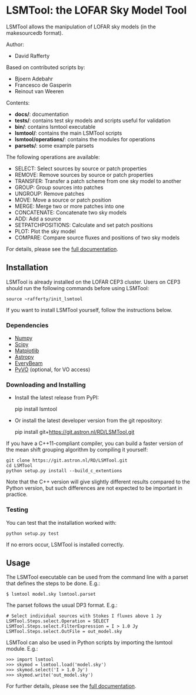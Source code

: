 LSMTool: the LOFAR Sky Model Tool
=================================

LSMTool allows the manipulation of LOFAR sky models (in the makesourcedb format).

Author:
* David Rafferty

Based on contributed scripts by:
* Bjoern Adebahr
* Francesco de Gasperin
* Reinout van Weeren

Contents:
* __docs/__: documentation
* __tests/__: contains test sky models and scripts useful for validation
* __bin/__: contains lsmtool executable
* __lsmtool/__: contains the main LSMTool scripts
* __lsmtool/operations/__: contains the modules for operations
* __parsets/__: some example parsets


The following operations are available:
* SELECT: Select sources by source or patch properties
* REMOVE: Remove sources by source or patch properties
* TRANSFER: Transfer a patch scheme from one sky model to another
* GROUP: Group sources into patches
* UNGROUP: Remove patches
* MOVE: Move a source or patch position
* MERGE: Merge two or more patches into one
* CONCATENATE: Concatenate two sky models
* ADD: Add a source
* SETPATCHPOSITIONS: Calculate and set patch positions
* PLOT: Plot the sky model
* COMPARE: Compare source fluxes and positions of two sky models

For details, please see the [full documentation](https://lsmtool.readthedocs.io/en/latest/).

Installation
------------

LSMTool is already installed on the LOFAR CEP3 cluster. Users on CEP3
should run the following commands before using LSMTool:

    source ~rafferty/init_lsmtool

If you want to install LSMTool yourself, follow the instructions below.

### Dependencies

* [Numpy](https://www.numpy.org)
* [Scipy](https://www.scipy.org)
* [Matplotlib](https://www.matplotlib.org)
* [Astropy](https://www.astropy.org)
* [EveryBeam](https://everybeam.readthedocs.io)
* [PyVO](https://pyvo.readthedocs.org) (optional, for VO access)

### Downloading and Installing

* Install the latest release from PyPI:

    pip install lsmtool

* Or install the latest developer version from the git repository:

    pip install git+https://git.astron.nl/RD/LSMTool.git

If you have a C++11-compliant compiler, you can build a faster
version of the mean shift grouping algorithm by compiling it
yourself:

    git clone https://git.astron.nl/RD/LSMTool.git
    cd LSMTool
    python setup.py install --build_c_extentions

Note that the C++ version will give slightly different results compared to the
Python version, but such differences are not expected to be important
in practice.

### Testing

You can test that the installation worked with:

    python setup.py test

If no errors occur, LSMTool is installed correctly.


Usage
-----

The LSMTool executable can be used from the command line with a parset that defines the steps
to be done. E.g.:

    $ lsmtool model.sky lsmtool.parset

The parset follows the usual DP3 format. E.g.:

    # Select individual sources with Stokes I fluxes above 1 Jy
    LSMTool.Steps.select.Operation = SELECT
    LSMTool.Steps.select.FilterExpression = I > 1.0 Jy
    LSMTool.Steps.select.OutFile = out_model.sky

LSMTool can also be used in Python scripts by importing the lsmtool module. E.g.:

    >>> import lsmtool
    >>> skymod = lsmtool.load('model.sky')
    >>> skymod.select('I > 1.0 Jy')
    >>> skymod.write('out_model.sky')

For further details, please see the [full documentation](https://lsmtool.readthedocs.io/en/latest/).
